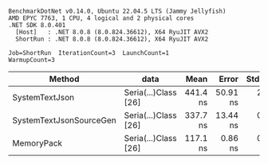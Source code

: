 ```

BenchmarkDotNet v0.14.0, Ubuntu 22.04.5 LTS (Jammy Jellyfish)
AMD EPYC 7763, 1 CPU, 4 logical and 2 physical cores
.NET SDK 8.0.401
  [Host]   : .NET 8.0.8 (8.0.824.36612), X64 RyuJIT AVX2
  ShortRun : .NET 8.0.8 (8.0.824.36612), X64 RyuJIT AVX2

Job=ShortRun  IterationCount=3  LaunchCount=1  
WarmupCount=3  

```
| Method                  | data                 | Mean     | Error    | StdDev  | Min      | Max      | Gen0   | Allocated |
|------------------------ |--------------------- |---------:|---------:|--------:|---------:|---------:|-------:|----------:|
| SystemTextJson          | Seria(...)Class [26] | 441.4 ns | 50.91 ns | 2.79 ns | 439.5 ns | 444.6 ns | 0.0038 |     328 B |
| SystemTextJsonSourceGen | Seria(...)Class [26] | 337.7 ns | 13.44 ns | 0.74 ns | 337.0 ns | 338.5 ns | 0.0043 |     368 B |
| MemoryPack              | Seria(...)Class [26] | 117.1 ns |  0.86 ns | 0.05 ns | 117.0 ns | 117.1 ns | 0.0014 |     128 B |
